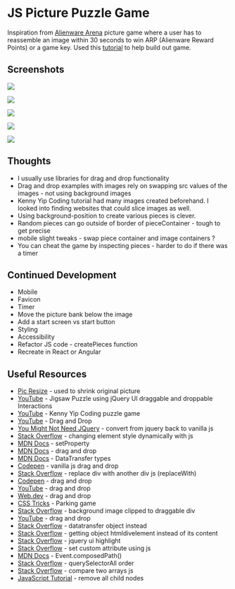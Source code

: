 # JS Picture Puzzle Game

Inspiration from [Alienware Arena](https://alienwarearena.com) picture game where a user has to reassemble an image within 30 seconds to win ARP (Alienware Reward Points) or a game key. Used this [tutorial](https://www.youtube.com/watch?v=6mgsMcOwfoE) to help build out game.  

## Screenshots

![](js-puzzle-game-homepage.png)

![](js-puzzle-game-started.png)

![](js-puzzle-game-correct.png)

![](js-puzzle-game-incorrect.png)

![](js-puzzle-game-mobile.png)

## Thoughts

- I usually use libraries for drag and drop functionality
- Drag and drop examples with images rely on swapping src values of the images - not using background images
- Kenny Yip Coding tutorial had many images created beforehand.  I looked into finding websites that could slice images as well.  
- Using background-position to create various pieces is clever.  
- Random pieces can go outside of border of pieceContainer - tough to get precise
- mobile slight tweaks - swap piece container and image containers ?
- You can cheat the game by inspecting pieces - harder to do if there was a timer

## Continued Development

- Mobile
- Favicon
- Timer
- Move the picture bank below the image
- Add a start screen vs start button
- Styling
- Accessibility
- Refactor JS code - createPieces function
- Recreate in React or Angular

## Useful Resources

- [Pic Resize](https://picresize.com/) - used to shrink original picture
- [YouTube](https://www.youtube.com/watch?v=6mgsMcOwfoE) - Jigsaw Puzzle using jQuery UI draggable and droppable Interactions
- [YouTube](https://www.youtube.com/watch?v=S6GNtMGNcUE) - Kenny Yip Coding puzzle game
- [YouTube](https://www.youtube.com/watch?v=jfYWwQrtzzY) - Drag and Drop
- [You Might Not Need JQuery](https://youmightnotneedjquery.com/) - convert from jquery back to vanilla js
- [Stack Overflow](https://stackoverflow.com/questions/5191478/changing-element-style-attribute-dynamically-using-javascript) - changing element style dynamically with js
- [MDN Docs](https://developer.mozilla.org/en-US/docs/Web/API/CSSStyleDeclaration/setProperty) - setProperty
- [MDN Docs](https://developer.mozilla.org/en-US/docs/Web/API/HTML_Drag_and_Drop_API/Drag_operations#specifying_drop_targets) - drag and drop
- [MDN Docs](https://developer.mozilla.org/en-US/docs/Web/API/DataTransfer/types) - DataTransfer types
- [Codepen](https://codepen.io/kalenenc/pen/MmpKKd) - vanilla js drag and drop
- [Stack Overflow](https://stackoverflow.com/questions/37347690/how-to-replace-div-with-another-div-in-javascript) - replace div with another div js (replaceWith)
- [Codepen](https://codepen.io/Coding_Journey/pen/YzKpLvE) - drag and drop
- [YouTube](https://www.youtube.com/watch?v=7HUCAYMylCQ) - drag and drop
- [Web.dev](https://web.dev/drag-and-drop/) - drag and drop
- [CSS Tricks](https://css-tricks.com/creating-a-parking-game-with-the-html-drag-and-drop-api/) - Parking game
- [Stack Overflow](https://stackoverflow.com/questions/43130531/background-image-clipped-to-draggable-div) - background image clipped to draggable div
- [YouTube](https://www.youtube.com/watch?v=gjiu9kB7fQc) - drag and drop
- [Stack Overflow](https://stackoverflow.com/questions/56435353/why-does-the-html-drag-and-drop-datatransfer-become-an-object-inside-of-iframe) - datatransfer object instead
- [Stack Overflow](https://stackoverflow.com/questions/56461743/getting-object-htmldivelement-instead-of-its-content) - getting object htmldivelement instead of its content
- [Stack Overflow](https://stackoverflow.com/questions/3168569/how-do-i-use-jquery-uis-highlight-and-error-widgets) - jquery ui highlight
- [Stack Overflow](https://stackoverflow.com/questions/11286661/set-custom-attribute-using-javascript) - set custom attribute using js
- [MDN Docs](https://developer.mozilla.org/en-US/docs/Web/API/Event/composedPath) - Event.composedPath()
- [Stack Overflow](https://stackoverflow.com/questions/32555092/javascript-queryselectorall-elements-order) - querySelectorAll order
- [Stack Overflow](https://stackoverflow.com/questions/22395357/how-to-compare-two-arrays-are-equal-using-javascript) - compare two arrays js
- [JavaScript Tutorial](https://www.javascripttutorial.net/dom/manipulating/remove-all-child-nodes/) - remove all child nodes